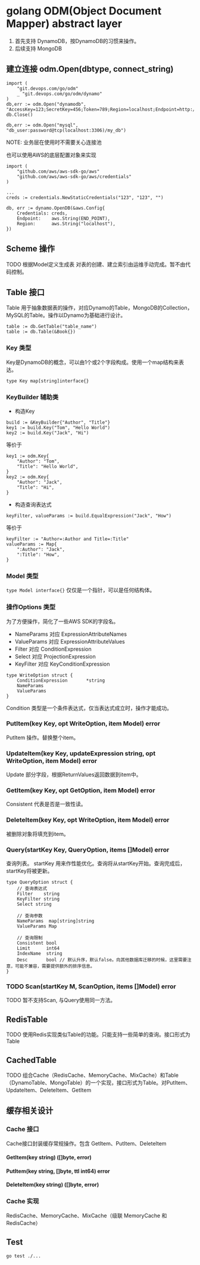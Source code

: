 # golang ODM(Object Document Mapper) abstract layer

1. 首先支持 DynamoDB，按DynamoDB的习惯来操作。
2. 后续支持 MongoDB

## 建立连接 odm.Open(dbtype, connect_string)
```
import (
	"git.devops.com/go/odm"
	_ "git.devops.com/go/odm/dynamo"
)
db,err := odm.Open("dynamodb", "AccessKey=123;SecretKey=456;Token=789;Region=localhost;Endpoint=http://127.0.0.1:8000")
db.Close()
```

`db,err := odm.Open("mysql", "db_user:password@tcp(localhost:3306)/my_db")`

NOTE: 业务层在使用时不需要关心连接池

也可以使用AWS的底层配置对象来实现

```
import (
	"github.com/aws/aws-sdk-go/aws"
	"github.com/aws/aws-sdk-go/aws/credentials"
)

...
creds := credentials.NewStaticCredentials("123", "123", "")

db, err := dynamo.OpenDB(&aws.Config{
	Credentials: creds,
	Endpoint:    aws.String(END_POINT),
	Region:      aws.String("localhost"),
})
```

## Scheme 操作
TODO 根据Model定义生成表
对表的创建、建立索引由运维手动完成。暂不由代码控制。

## Table 接口

Table 用于抽象数据表的操作，对应Dynamo的Table，MongoDB的Collection，MySQL的Table。操作以Dynamo为基础进行设计。

```
table := db.GetTable("table_name")
table := db.Table(&Book{})
```

### Key 类型

Key是DynamoDB的概念，可以由1个或2个字段构成。使用一个map结构来表达。

`type Key map[string]interface{}`

### KeyBuilder 辅助类
- 构造Key
```
build := &KeyBuilder{"Author", "Title"}
key1 := build.Key("Tom", "Hello World")
key2 := build.Key("Jack", "Hi")
```
等价于
```
key1 := odm.Key{
	"Author": "Tom",
	"Title": "Hello World",
}
key2 := odm.Key{
	"Author": "Jack",
	"Title": "Hi",
}
```

- 构造查询表达式
```
keyFilter, valueParams := build.EqualExpression("Jack", "How")
```

等价于

```
keyFilter := "Author=:Author and Title=:Title"
valueParams := Map{
	":Author": "Jack",
	":Title": "How",
}
```

### Model 类型

`type Model interface{}` 仅仅是一个指针，可以是任何结构体。

### 操作Options 类型

为了方便操作，简化了一些AWS SDK的字段名。

- NameParams 对应 ExpressionAttributeNames
- ValueParams 对应 ExpressionAttributeValues
- Filter 对应 ConditionExpression
- Select 对应 ProjectionExpression
- KeyFilter 对应 KeyConditionExpression

```
type WriteOption struct {
	ConditionExpression       *string
    NameParams
    ValueParams
}
```
Condition 类型是一个条件表达式，仅当表达式成立时，操作才能成功。

### PutItem(key Key, opt WriteOption, item Model) error
PutItem 操作。替换整个item。

### UpdateItem(key Key, updateExpression string, opt WriteOption, item Model) error
Update 部分字段，根据ReturnValues返回数据到item中。

### GetItem(key Key, opt GetOption, item Model) error
Consistent 代表是否是一致性读。

### DeleteItem(key Key, opt WriteOption, item Model) error
被删除对象将填充到item。

### Query(startKey Key, QueryOption, items []Model) error
查询列表。
startKey 用来作性能优化。查询将从startKey开始。查询完成后，startKey将被更新。

```
type QueryOption struct {
	// 查询表达式
	Filter    string
	KeyFilter string
	Select string

	// 查询参数
	NameParams  map[string]string
	ValueParams Map

	// 查询限制
	Consistent bool
	Limit      int64
	IndexName  string
	Desc       bool // 默认升序，默认false。向其他数据库迁移的时候，这里需要注意，可能不兼容，需要提供额外的排序信息。
}
```
	
### TODO Scan(startKey M, ScanOption, items []Model) error
TODO 暂不支持Scan, 与Query使用同一方法。


## RedisTable
TODO 使用Redis实现类似Table的功能。只能支持一些简单的查询。接口形式为Table

## CachedTable
TODO 组合Cache（RedisCache、MemoryCache、MixCache）和Table（DynamoTable、MongoTable）的一个实现，接口形式为Table。对PutItem、UpdateItem、DeleteItem、GetItem

## 缓存相关设计

### Cache 接口

Cache接口封装缓存常规操作。包含 GetItem、PutItem、DeleteItem

#### GetItem(key string) ([]byte, error)
#### PutItem(key string, []byte, ttl int64) error
#### DeleteItem(key string) ([]byte, error)

### Cache 实现
RedisCache、MemoryCache、MixCache（级联 MemoryCache 和 RedisCache）


## Test

```
go test ./...
```